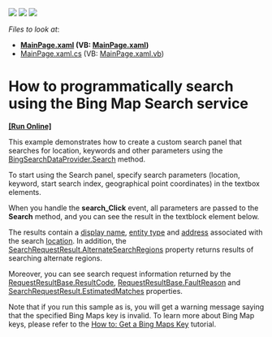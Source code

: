 <!-- default badges list -->
![](https://img.shields.io/endpoint?url=https://codecentral.devexpress.com/api/v1/VersionRange/128570982/14.2.5%2B)
[![](https://img.shields.io/badge/Open_in_DevExpress_Support_Center-FF7200?style=flat-square&logo=DevExpress&logoColor=white)](https://supportcenter.devexpress.com/ticket/details/E4268)
[![](https://img.shields.io/badge/📖_How_to_use_DevExpress_Examples-e9f6fc?style=flat-square)](https://docs.devexpress.com/GeneralInformation/403183)
<!-- default badges end -->
<!-- default file list -->
*Files to look at*:

* **[MainPage.xaml](./CS/Searching/MainPage.xaml) (VB: [MainPage.xaml](./VB/Searching/MainPage.xaml))**
* [MainPage.xaml.cs](./CS/Searching/MainPage.xaml.cs) (VB: [MainPage.xaml.vb](./VB/Searching/MainPage.xaml.vb))
<!-- default file list end -->
# How to  programmatically search using the Bing Map Search service
<!-- run online -->
**[[Run Online]](https://codecentral.devexpress.com/e4268)**
<!-- run online end -->


<p>This example demonstrates how to create a custom search panel that searches for location, keywords and other parameters using the <a href="http://documentation.devexpress.com/#Silverlight/DevExpressXpfMapBingSearchDataProvider_Searchtopic"><u>BingSearchDataProvider.Search</u></a> method.<br />
</p><p>To start using the Search panel, specify search parameters (location, keyword, start search index, geographical point coordinates) in the textbox elements. <br />
</p><p>When you handle the <strong>search_Click</strong> event, all parameters are passed to the <strong>Search</strong> method, and you can see the result in the textblock element below. </p><p>The results contain a <a href="http://documentation.devexpress.com/#Silverlight/DevExpressXpfMapLocationInformation_DisplayNametopic"><u>display name</u></a>, <a href="http://documentation.devexpress.com/#Silverlight/DevExpressXpfMapLocationInformation_EntityTypetopic"><u>entity type</u></a> and  <a href="http://documentation.devexpress.com/#Silverlight/DevExpressXpfMapLocationInformation_Addresstopic"><u>address</u></a> associated with the search <a href="http://documentation.devexpress.com/#Silverlight/DevExpressXpfMapLocationInformation_Locationtopic"><u>location</u></a>. In addition, the <a href="http://documentation.devexpress.com/#Silverlight/DevExpressXpfMapSearchRequestResult_AlternateSearchRegionstopic"><u>SearchRequestResult.AlternateSearchRegions</u></a> property returns results of searching alternate regions. <br />
</p><p>Moreover, you can see search request information returned by the <a href="http://documentation.devexpress.com/#Silverlight/DevExpressXpfMapRequestResultBase_ResultCodetopic"><u>RequestResultBase.ResultCode</u></a>, <a href="http://documentation.devexpress.com/#Silverlight/DevExpressXpfMapRequestResultBase_FaultReasontopic"><u>RequestResultBase.FaultReason</u></a>  and <a href="http://documentation.devexpress.com/#Silverlight/DevExpressXpfMapSearchRequestResult_EstimatedMatchestopic"><u>SearchRequestResult.EstimatedMatches</u></a>  properties. <br />
</p><p>Note that if you run this sample as is, you will get a warning message saying that the specified Bing Maps key is invalid. To learn more about Bing Map keys, please refer to the <a href="http://documentation.devexpress.com/#Silverlight/CustomDocument5975"><u>How to: Get a Bing Maps Key</u></a> tutorial.</p><br />


<br/>


